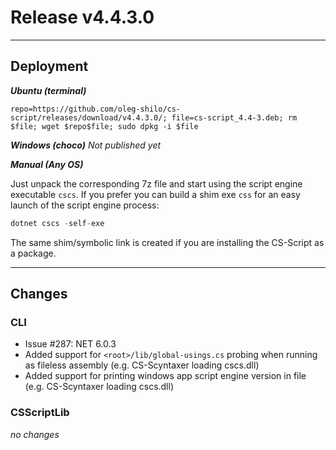 # Release v4.4.3.0

---

## Deployment

_**Ubuntu (terminal)**_

```
repo=https://github.com/oleg-shilo/cs-script/releases/download/v4.4.3.0/; file=cs-script_4.4-3.deb; rm $file; wget $repo$file; sudo dpkg -i $file
```

_**Windows (choco)**_
_Not published yet_

_**Manual (Any OS)**_

Just unpack the corresponding 7z file and start using the script engine executable `cscs`.
If you prefer you can build a shim exe `css` for an easy launch of the script engine process:

```C#
dotnet cscs -self-exe
```

The same shim/symbolic link is created if you are installing the CS-Script as a package.

---

## Changes

### CLI

- Issue #287: NET 6.0.3
- Added support for `<root>/lib/global-usings.cs` probing when running as fileless assembly (e.g. CS-Scyntaxer loading cscs.dll)
- Added support for printing windows app script engine version in file (e.g. CS-Scyntaxer loading cscs.dll)

### CSScriptLib

_no changes_